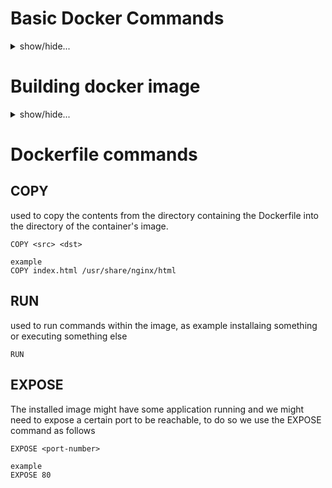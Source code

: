 # Basic Docker Commands
<details>
<summary> show/hide...
</summary>
  
## Search Docker Hub for images
To find a certain docker image simply run the below commmand passing the image name
```
$ docker search <image-name>

example:
$ docker search redis
```

## Running a docker image
To run a certain image, use the run flag, this will run the image and might get you inside of it, so that whatever you type in the terminal is going to only affect the running image, (foreground process). Note that adding the keyword **latest** is the default, where the image version to ran will be the latest.

--name option will assigne the container the name you choose
```
$ docker run <image-name>:latest --name myImageName
```
To run the image in the background, simply add the -d option, this is similar to passing the & charecter after executing a service.
```
$ docker run -d <image-name>:latest
```
To run the image with a certain version simply add the version after the :
```
$ docker run -d <image-name>:<image-version>

example
$ docker run -d redis:2.3
```

## Finding the running containers
use the below command to list the currently running containers
```
$ docker ps
CONTAINER ID        IMAGE               COMMAND                  CREATED             STATUS              PORTS               NAMES
54106c6357da        redis               "docker-entrypoint.s…"   4 minutes ago       Up 4 minutes        6379/tcp            determined_brattain

```

## Get more details about the running container
```
$ docker inspect <container-id>|<container-name>

example:
$ docker inspect 54106c6357da

$ docker inspect determined_brattain
```

## Get the logs the container has written in the stderr/stdout
```
docker logs <container-id>|<container-name>

example:
$ docker logs 54106c6357da

$ docker logs determined_brattain
```

## Exposing particular port
by default the port that is running on the container are not exposed and can't be reached, as example, if the container has an ssh service running on port 2222 any one who wants to connect to this port will fail to connect to it unless that port is exposed, to expose the container port use the -p option as follows:

## Static port mapping
```
$ docker run -d <image-name>:latest -p <system-port>:<container-port> 

example: exposing container ssh port 2222 with the system port 2002
$ docker run -d redis:latest -p 2002:2222
```

**Note**: by default the port will be mapped to the ip address 0.0.0.0, which means any active ip address running on the system will be have its mapped port open, to only restrict this port to be mapped to a certain ip address simple add the following 
```
$ docker run -d -p <system-ip-address>:<system-port>:<container-port>  <image-name>:latest 

example
$ docker run -d -p 127.0.0.1:2002:2222 redis:latest 
```
### Dynamic port mapping
To run the container on dynamic port instead of fixed port
```
$ docker run -d  -p 127.0.0.1:2002 redis:latest --name DynamicPort 
```

## finding the Port mapping number running On a certain container
To find all port mapping
```
$ docker port <container-id>|<container-name>
```
To find a certain port mapping 
```
$ docker port <container-id>|<container-name> <port-name>
```

## Executing a command from outside of the container
```
$ docker run <image-name> <command-to-execute>

example
$ docker run ubuntu ps
```

## Getting a Bash shell of the container
```
$ docker run -it <image-name> bash

example:
$ docker run -it ubuntu bash
root@b123ujs123:/#
```

</details>


# Building docker image
<details>
<summary> show/hide...
</summary>
  
To build a docker image, you need a file that have instructions to follow for building, these instructinos are located inside a file called the **Dockerfile**, the Dockerfile looks like this:

```
FROM nginx:alpine
COPY . /usr/share/nginx/html
```

FROM means what is the image name:tag we want our container to have.

The build command executes each instruction within the Dockerfile.

```
docker build <chosen-image-name> .
```

By default the tag for the newly created image will be set **latest**, if we want to specify the version then we can use the **-t** or **--tag**

**NOTE: it is recommended to always set a tag for your images in order to keep track of your versions and not to overwrite each other as always being the latest**

```
$ docker build -t <chosen-image-name>:<tag> .
or 
$ docker build --tag <chosen-name>:<tag> .
```

if you list the currently installed images, you will find the new image with its tag listed

```
$ docker images
REPOSITORY          TAG                 IMAGE ID            CREATED             SIZE
webserver-image     v1                  ba094421bc0        31 seconds ago      20.5MB
```

</details>


# Dockerfile commands
## COPY
used to copy the contents from the directory containing the Dockerfile into the directory of the container's image.
```
COPY <src> <dst>

example
COPY index.html /usr/share/nginx/html
```

## RUN
used to run commands within the image, as example installaing something or executing something else
```
RUN
```

## EXPOSE
The installed image might have some application running and we might need to expose a certain port to be reachable, to do so we use the EXPOSE command as follows
```
EXPOSE <port-number>

example
EXPOSE 80
```
